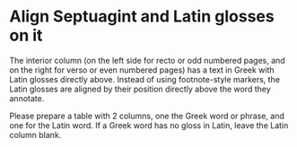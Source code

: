 # Align Septuagint and Latin glosses on it

The interior column (on the left side for recto or odd numbered pages, and on the right for verso or even numbered pages) has a text in Greek with Latin glosses directly above. Instead of using footnote-style markers, the Latin glosses are aligned by their position directly above the word they annotate. 

Please prepare a table with 2 columns, one the Greek word or phrase, and one for the Latin word. If a Greek word has no gloss in Latin, leave the Latin column blank.
